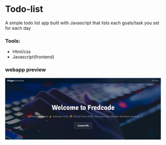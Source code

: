 #                                  Todo-list
A simple todo list app built with Javascript  that lists each goals/task you set for each day
### Tools:
- Html/css
- Javascript(frontend)
###              webapp preview
![alt text](https://github.com/fredcodee/Blog/blob/master/appview/home%20page.png)

